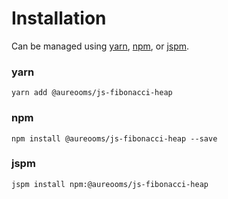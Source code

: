 # Installation

Can be managed using
[yarn](https://yarnpkg.com/en/docs),
[npm](https://docs.npmjs.com),
or [jspm](https://jspm.org/docs).


### yarn
```terminal
yarn add @aureooms/js-fibonacci-heap
```

### npm
```terminal
npm install @aureooms/js-fibonacci-heap --save
```

### jspm
```terminal
jspm install npm:@aureooms/js-fibonacci-heap
```

